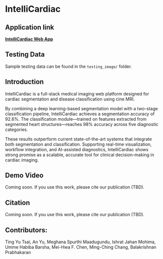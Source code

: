 # IntelliCardiac

## Application link
**[IntelliCardiac Web App](http://18.227.79.114:4000/)**

## Testing Data
Sample testing data can be found in the `testing_image/` folder.

## Introduction
IntelliCardiac is a full-stack medical imaging web platform designed for cardiac segmentation and disease classification using cine MRI.

By combining a deep learning-based segmentation model with a two-stage classification pipeline, IntelliCardiac achieves a segmentation accuracy of 92.6%. The classification module—trained on features extracted from segmented heart structures—reaches 98% accuracy across five diagnostic categories.

These results outperform current state-of-the-art systems that integrate both segmentation and classification. Supporting real-time visualization, workflow integration, and AI-assisted diagnostics, IntelliCardiac shows strong promise as a scalable, accurate tool for clinical decision-making in cardiac imaging.

## Demo Video
Coming soon. If you use this work, please cite our publication (TBD).

## Citation
Coming soon. If you use this work, please cite our publication (TBD).


## Contributors:

Ting Yu Tsai, An Yu, Meghana Spurthi  Maadugundu, Ishrat Jahan Mohima, Umme Habiba Barsha, Mei-Hwa F. Chen, Ming-Ching Chang, Balakrishnan Prabhakaran